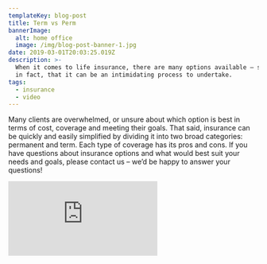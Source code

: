 ```yaml
---
templateKey: blog-post
title: Term vs Perm
bannerImage:
  alt: home office
  image: /img/blog-post-banner-1.jpg
date: 2019-03-01T20:03:25.019Z
description: >-
  When it comes to life insurance, there are many options available – so many,
  in fact, that it can be an intimidating process to undertake.
tags:
  - insurance
  - video
---
```

Many clients are overwhelmed, or unsure about which option is best in terms of cost, coverage and meeting their goals. That said, insurance can be quickly and easily simplified by dividing it into two broad categories: permanent and term. Each type of coverage has its pros and cons. If you have questions about insurance options and what would best suit your needs and goals, please contact us – we’d be happy to answer your questions!

<iframe class="FlexEmbed-content" src="https://player.vimeo.com/video/218854647" allowfullscreen="" frameborder="0"></iframe>
